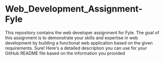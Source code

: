 # Web_Development_Assignment-Fyle
This repository contains the web developer assignment for Fyle. The goal of this assignment is to demonstrate your skills and expertise in web development by building a functional web application based on the given requirements. Sure! Here's a detailed description you can use for your GitHub README file based on the information you provided

